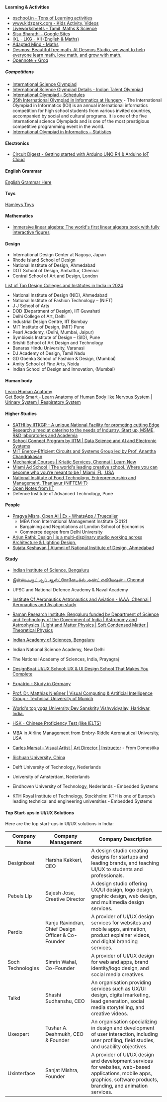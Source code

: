 
#### Learning & Activities
- [pschool.in - Tons of Learning activities](https://pschool.in/)  
- [www.kidzpark.com - Kids Activity, Videos](http://www.kidzpark.com)  
- [Liveworksheets - Tamil, Maths & Science](https://www.liveworksheets.com/search.asp?content=tamil)  
- [Sisu Bharathi - Google Sites](https://sites.google.com/site/sbtamilclass/)  
- [IXL - LKG - XII (English & Maths)](https://in.ixl.com/maths/lkg/name-the-shape)  
- [Adapted Mind - Maths](https://www.adaptedmind.com/Math-Worksheets.html)
- [Desmos: Beautiful free math. At Desmos Studio, we want to help everyone learn math, love math, and grow with math.](https://www.desmos.com/)
- [Opennote + Groq](https://opennote.me/)

##### Competitions
* [International Science Olympiad](https://en.wikipedia.org/wiki/International_Science_Olympiad)
* [International Science Olympiad Details - Indian Talent Olympiad](https://www.indiantalent.org/international-science-olympiad)  
* [International Olympiad - Schedules](https://www.theinternationalolympiad.com/international-olympiad-exam-schedule)  
* [35th International Olympiad in Informatics at Hungery](https://ioi2023.hu/about-ioi/)  - The International Olympiad in Informatics (IOI) is an annual international informatics competition for high school students from various invited countries, accompanied by social and cultural programs. It is one of the five international science Olympiads and is one of the most prestigious competitive programming event in the world.
* [International Olympiad in Informatics – Statistics](https://stats.ioinformatics.org/olympiads/)  

#### Electronics
- [Circuit Digest - Getting started with Arduino UNO R4 & Arduino IoT Cloud ](https://www.circuitdigest.com/review/arduino-uno-r4-with-arduino-iot-cloud)  

#### English Grammar
[English Grammar Here](https://englishgrammarhere.com/nouns/types-of-noun-8-kinds-of-nouns-with-examples/)  

#### Toys
[Hamleys Toys](https://www.hamleys.in/ralleyz-3-die-cast-single-b-card-491602986.html)  

#### Mathematics
- [Immersive linear algebra: The world's first linear algebra book with fully interactive figures](https://immersivemath.com/ila/index.html)

#### Design
- International Design Center at Nagoya, Japan
- Rhode Island School of Design
- National Institute of Design, Ahmedabad
- DOT School of Design, Ambattur, Chennai
- Central School of Art and Design, London

[List of Top Design Colleges and Institutes in India in 2024](https://www.graphic-design-institute.com/top-10-design-colleges-and-institutes-india/)  
- National Institute of Design (NID), Ahmedabad
- National Institute of Fashion Technology – (NIFT)
- J J School of Arts
- DOD (Department of Design), IIT Guwahati
- Delhi College of Art, Delhi
- Industrial Design Centre, IIT Bombay
- MIT Institute of Design, (MIT) Pune
- Pearl Academy, (Delhi, Mumbai, Jaipur)
- Symbiosis Institute of Design – (SID), Pune
- Srishti School of Art Design and Technology
- Banaras Hindu University, Varanasi
- DJ Academy of Design, Tamil Nadu
- GD Goenka School of Fashion & Design, (Mumbai)
- Amity School of Fine Arts, Noida
- Indian School of Design and Innovation, (Mumbai)

#### Human body
[Learn Human Anatomy](https://www.kenhub.com/)  
[Get Body Smart - Learn Anatomy of Human Body like Nervous System | Urinary System | Respiratory System](https://www.getbodysmart.com/nervous-system/)  

#### Higher Studies
- [SATHI by IITKGP - A unique National Facility for promoting cutting Edge Research aimed at catering to the needs of Industry, Start up, MSME, R&D laboratories and Academia](http://www.sathi.iitkgp.ac.in/)  
- [School Connect Program by IITM | Data Science and AI and Electronic Systems](https://school-connect.study.iitm.ac.in/)
- [MIT Energy-Efficient Circuits and Systems Group led by Prof. Anantha Chandrakasan](https://chandrakasan.mit.edu/research/)
- [Mechanical Courses | Kriatic Services, Chennai | Learn New](https://learnew.org/mechanical-courses.htm)
- [Miami Ad School | The world's leading creative school. Where you can become who you’re meant to be | Miami, FL, USA](http://www.miamiadschool.com/)
- [National Institute of Food Technology, Entrepreneurship and Management, Thanjavur (NIFTEM-T)](https://niftem-t.ac.in/)
- [Open Notes from IIT](https://theopennotes.in/studyGuides)
- Defence Institute of Advanced Technology, Pune

#### People
- [Pragya Misra, Open AI | Ex - WhatsApp / Truecaller](https://analyticsindiamag.com/global-tech/meet-openais-first-and-only-india-employee/)
  - MBA from International Management Institute (2012)
  - Bargaining and Negotiations at London School of Economics
  - Commerce degree from Delhi University
- [Arjun Rathi: Design | is a multi-displinary studio working across Architecture & Lighting Design.](https://www.arjunrathi.com/index.html)
- [Sujata Keshavan | Alumni of National Institute of Design, Ahmedabad](https://en.wikipedia.org/wiki/Sujata_Keshavan)

#### Study
- [Indian Institute of Science, Bengaluru](https://iisc.ac.in/)
- [இன்ஸ்டிடியூட் ஆப் ஆஸ்ட்ரோனேடிக்ஸ் அண்ட் ஏவியேஷன் - Chennai](https://www.dinamalar.com/news_detail.asp?id=2806226)  
- UPSC and National Defence Academy & Naval Academy
- [Institute Of Aeronautics Astronautics and Aviation - IAAA, Chennai | Aeronautics and Aviation study](https://www.iaaaindia.com/)
- [Raman Research Institute, Bengaluru funded by Department of Science and Technology of the Government of India | Astronomy and Astrophysics | Light and Matter Physics | Soft Condensed Matter | Theoretical Physics](https://www.rri.res.in/people)
- [Indian Academy of Sciences, Bengaluru](https://www.ias.ac.in/Home/)
- Indian National Science Academy, New Delhi
- The National Academy of Sciences, India, Prayagraj
- [DesignBoat UI/UX School: UX & UI Design School That Makes You Complete](https://www.designboatschool.in/)
- [Expatrio - Study in Germany](https://www.expatrio.com)
- [Prof. Dr. Matthias Nießner | Visual Computing & Artificial Intelligence Group - Technical University of Munich](https://niessnerlab.org/contact.html)
- [World's top yoga University Dev Sanskrity Vishvvidyalay, Haridwar, India.](https://www.linkedin.com/in/ram-niranjan-sharma-43085a242/?locale=zh_CN)
- [HSK - Chinese Proficiency Test (like IELTS)](https://en.wikipedia.org/wiki/Hanyu_Shuiping_Kaoshi)
- MBA in Airline Management from Embry-Riddle Aeronautical University, USA
- [Carles Marsal - Visual Artist | Art Director | Instructor](https://carlesmarsal.com/) - From Domestika
- [Sichuan University, China](https://en.scu.edu.cn/index.htm)

- Delft University of Technology, Nederlands
- University of Amsterdam, Nederlands
- Eindhoven University of Technology, Nederlands - Embedded Systems
- KTH Royal Institute of Technology, Stockholm: KTH is one of Europe’s leading technical and engineering universities - Embedded Systems

#### Top Start-ups in UI/UX Solutions
Here are the top start-ups in UI/UX solutions in India:

| **Company Name** | **Company Management** | **Company Description** |
| --- | --- | --- |
| Designboat | Harsha Kakkeri, CEO | A design studio creating designs for startups and leading brands, and teaching UI/UX to students and professionals. |
| Pebels Llp | Sajesh Jose, Creative Director | A design studio offering UX/UI design, logo design, graphic design, web design, and multimedia design services. |
| Perdix | Ranju Ravindran, Chief Design Officer & Co-Founder | A provider of UI/UX design services for websites and mobile apps, animation, product explainer videos, and digital branding services. |
| Soch Technologies | Simrin Wahal, Co-Founder | A provider of UI/UX design for web and apps, brand identity/logo design, and social media creatives. |
| Talkd | Shashi Sudhanshu, CEO | An organisation providing services such as UX/UI design, digital marketing, lead generation, social media storytelling, and creative videos. |
| Uxexpert | Tushar A. Deshmukh, CEO & Founder | An organisation specializing in design and development of user interaction, including user profiling, field studies, and usability objectives. |
| Uxinterface | Sanjat Mishra, Founder | A provider of UI/UX design and development services for websites, web-based applications, mobile apps, graphics, software products, branding, and animation services. |

